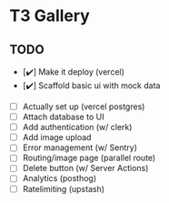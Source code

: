 # T3 Gallery

## TODO

- [✔️] Make it deploy (vercel)
- [✔️] Scaffold basic ui with mock data
- [ ] Actually set up (vercel postgres)
- [ ] Attach database to UI
- [ ] Add authentication (w/ clerk)
- [ ] Add image upload
- [ ] Error management (w/ Sentry)
- [ ] Routing/image page (parallel route)
- [ ] Delete button (w/ Server Actions)
- [ ] Analytics (posthog)
- [ ] Ratelimiting (upstash)